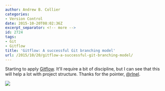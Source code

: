 ```yaml
---
author: Andrew B. Collier
categories:
- Version Control
date: 2015-10-20T08:02:36Z
excerpt_separator: <!-- more -->
id: 2724
tags:
- Git
- Gitflow
title: 'Gitflow: A successful Git branching model'
url: /2015/10/20/gitflow-a-successful-git-branching-model/
---
```


<!--more-->

Starting to apply [Gitflow](http://nvie.com/posts/a-successful-git-branching-model/). It'll require a bit of discipline, but I can see that this will help a lot with project structure. Thanks for the pointer, [@rlnel](https://twitter.com/rlnel).

<img src="/img/2015/10/Git-branching-model.png">
